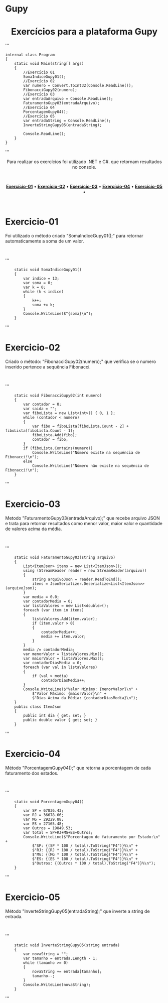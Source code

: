# Gupy
<h1 align="center">Exercícios para a plataforma Gupy</h1>

'''

    internal class Program
    {
        static void Main(string[] args)
        {
            //Exercício 01
            SomaIndiceGupy01();
            //Exercício 02
            var numero = Convert.ToInt32(Console.ReadLine());
            FibonacciGupy02(numero);
            //Exercício 03
            var entradaArquivo = Console.ReadLine();
            FaturamentoGupy03(entradaArquivo);
            //Exercício 04
            PorcentagemGupy04();
            //Exercício 05
            var entradaString = Console.ReadLine();
            InverteStringGupy05(entradaString);

            Console.ReadLine();
        }
    }

'''

<p align="center">Para realizar os exercícios foi utilizado .NET e C#. que retornam resultados no console.</p><br>
<p align="center">
<a href="#exercicio-01"><b>Exercício-01</b></a> •
<a href="#exercicio-02"><b>Exercício-02</b></a> •
<a href="#exercicio-03"><b>Exercício-03</b></a> •
<a href="#exercicio-04"><b>Exercício-04</b></a> •
<a href="#exercicio-05"><b>Exercício-05</b></a> •
</p><br>

# **Exercicio-01**
<p>Foi utilizado o método criado "SomaIndiceGupy01();" para retornar automaticamente a soma de um valor.</p><br>

'''

        static void SomaIndiceGupy01()
        {
            var indice = 13;
            var soma = 0;
            var k = 0;
            while (k < indice)
            {
                k++;
                soma += k;
            }
            Console.WriteLine($"{soma}\n");
        }
        
'''

# **Exercicio-02**
<p>Criado o método: "FibonacciGupy02(numero);" que verifica se o numero inserido pertence a sequência Fibonacci.</p><br>

'''

        static void FibonacciGupy02(int numero)
        {
            var contador = 0;
            var saida = "";
            var fiboLista = new List<int>() { 0, 1 };
            while (contador < numero)
            {
                var fibo = fiboLista[fiboLista.Count - 2] + fiboLista[fiboLista.Count - 1];
                fiboLista.Add(fibo);
                contador = fibo;
            }
            if (fiboLista.Contains(numero))
                Console.WriteLine("Número existe na sequência de Fibonacci!\n");
            else
                Console.WriteLine("Número não existe na sequência de Fibonacci!\n");
        }

'''

# **Exercicio-03**
<p>Metodo "FaturamentoGupy03(entradaArquivo);" que recebe arquivo JSON e trata para retornar resultados como menor valor, maior valor e quantidade de valores acima da média.</p><br>

'''

        static void FaturamentoGupy03(string arquivo)
        {
            List<ItemJson> itens = new List<ItemJson>();
            using (StreamReader reader = new StreamReader(arquivo))
            {
                string arquivoJson = reader.ReadToEnd();
                itens = JsonSerializer.Deserialize<List<ItemJson>>(arquivoJson);
            }
            var media = 0.0;
            var contadorMedia = 0;
            var listaValores = new List<double>();
            foreach (var item in itens)
            {
                listaValores.Add(item.valor);
                if (item.valor > 0)
                {
                    contadorMedia++;
                    media += item.valor;
                }
            }
            media /= contadorMedia;
            var menorValor = listaValores.Min();
            var maiorValor = listaValores.Max();
            var contadorDiasMedia = 0;
            foreach (var val in listaValores)
            {
                if (val > media)
                    contadorDiasMedia++;
            }
            Console.WriteLine($"Valor Mínimo: {menorValor}\n" +
                $"Valor Máximo: {maiorValor}\n" +
                $"Dias Acima da Média: {contadorDiasMedia}\n");
        }
        public class ItemJson 
        { 
            public int dia { get; set; }
            public double valor { get; set; }
        }

'''

# **Exercicio-04**
<p>Método "PorcentagemGupy04();" que retorna a porcentagem de cada faturamento dos estados.</p><br>

'''

        static void PorcentagemGupy04()
        {
            var SP = 67836.43;
            var RJ = 36678.66;
            var MG = 29229.88;
            var ES = 27165.48;
            var Outros = 19849.53;
            var total = SP+RJ+MG+ES+Outros;
            Console.WriteLine($"Porcentagem de faturamento por Estado:\n" +
                $"SP: {(SP * 100 / total).ToString("F4")}%\n" +
                $"RJ: {(RJ * 100 / total).ToString("F4")}%\n" +
                $"MG: {(MG * 100 / total).ToString("F4")}%\n" +
                $"ES: {(ES * 100 / total).ToString("F4")}%\n" +
                $"Outros: {(Outros * 100 / total).ToString("F4")}%\n");
        }

'''

# **Exercicio-05**
<p>Método "InverteStringGupy05(entradaString);" que inverte a string de entrada.</p><br>

'''

        static void InverteStringGupy05(string entrada)
        {
            var novaString = "";
            var tamanho = entrada.Length - 1;
            while (tamanho >= 0)
            {
                novaString += entrada[tamanho];
                tamanho--;
            }
            Console.WriteLine(novaString);
        }

'''
